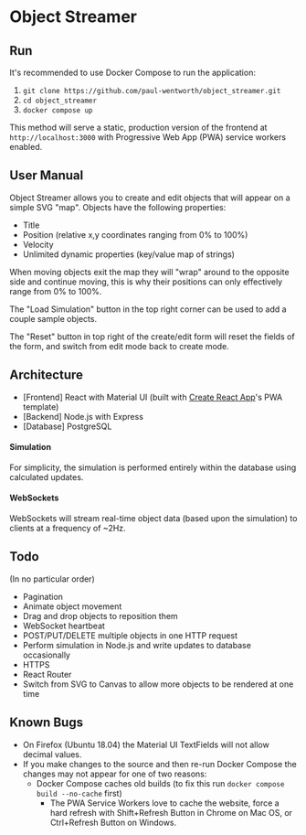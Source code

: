 # Object Streamer

## Run

It's recommended to use Docker Compose to run the application:

1. `git clone https://github.com/paul-wentworth/object_streamer.git`
2. `cd object_streamer`
3. `docker compose up`

This method will serve a static, production version of the frontend at `http://localhost:3000` with Progressive Web App (PWA) service workers enabled.

## User Manual

Object Streamer allows you to create and edit objects that will appear on a simple SVG "map". Objects have the following properties:

- Title
- Position (relative x,y coordinates ranging from 0% to 100%)
- Velocity
- Unlimited dynamic properties (key/value map of strings)

When moving objects exit the map they will "wrap" around to the opposite side and continue moving, this is why their positions can only effectively range from 0% to 100%.

The "Load Simulation" button in the top right corner can be used to add a couple sample objects.

The "Reset" button in top right of the create/edit form will reset the fields of the form, and switch from edit mode back to create mode.

## Architecture

- [Frontend] React with Material UI (built with [Create React App](https://create-react-app.dev/)'s PWA template)
- [Backend] Node.js with Express
- [Database] PostgreSQL

#### Simulation

For simplicity, the simulation is performed entirely within the database using calculated updates.

#### WebSockets

WebSockets will stream real-time object data (based upon the simulation) to clients at a frequency of ~2Hz.

## Todo

(In no particular order)

- Pagination
- Animate object movement
- Drag and drop objects to reposition them
- WebSocket heartbeat
- POST/PUT/DELETE multiple objects in one HTTP request
- Perform simulation in Node.js and write updates to database occasionally
- HTTPS
- React Router
- Switch from SVG to Canvas to allow more objects to be rendered at one time

## Known Bugs

- On Firefox (Ubuntu 18.04) the Material UI TextFields will not allow decimal values.
- If you make changes to the source and then re-run Docker Compose the changes may not appear for one of two reasons:
  - Docker Compose caches old builds (to fix this run `docker compose build --no-cache` first)
    - The PWA Service Workers love to cache the website, force a hard refresh with Shift+Refresh Button in Chrome on Mac OS, or Ctrl+Refresh Button on Windows.
